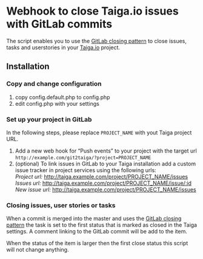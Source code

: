 # Webhook to close Taiga.io issues with GitLab commits

The script enables you to use the [GitLab closing pattern](http://doc.gitlab.com/ee/customization/issue_closing.html) to close issues, tasks and userstories in your [Taiga.io](https://taiga.io) project.

## Installation

### Copy and change configuration
1. copy config.default.php to config.php
2. edit config.php with your settings

### Set up your project in GitLab
In the following steps, please replace `PROJECT_NAME` with yout Taiga project URL. 

1. Add a new web hook for “Push events” to your project with the target url `http://example.com/git2taiga/?project=PROJECT_NAME`
2. (optional) To link issues in GitLab to your Taiga installation add a custom issue tracker in project services using the following urls:<br>
	*Project url:* http://taiga.example.com/project/PROJECT_NAME/issues<br>
	*Issues url:* http://taiga.example.com/project/PROJECT_NAME/issue/:id<br>
	*New issue url:* http://taiga.example.com/project/PROJECT_NAME/issues<br>

### Closing issues, user stories or tasks

When a commit is merged into the master and uses the [GitLab closing pattern](http://doc.gitlab.com/ee/customization/issue_closing.html) the task is set to the first status that is marked as closed in the Taiga settings. A comment linking to the GitLab commit will be add to the item.

When the status of the item is larger then the first close status this script will not change anything.